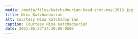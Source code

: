 ```yaml
---
media: /media/files/katchadourian-head-shot-may-2019.jpg
title: Nina Katchadourian
alt: Courtesy Nina Katchadourian
caption: Courtesy Nina Katchadourian
date: 2021-05-27T14:30:00-0500
---
```

